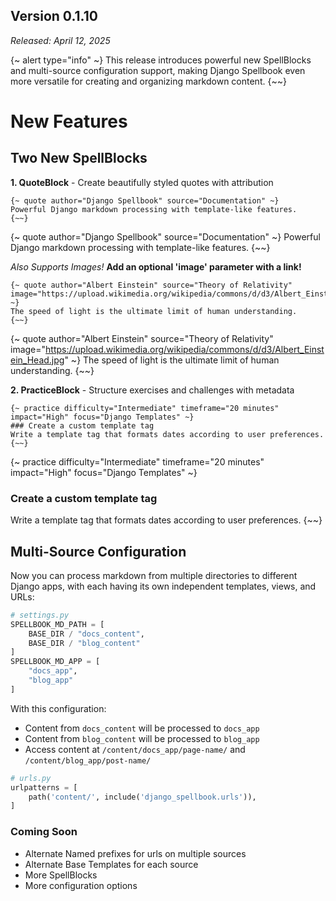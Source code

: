 ## **Version 0.1.10**

*Released: April 12, 2025*

{~ alert type="info" ~}
This release introduces powerful new SpellBlocks and multi-source configuration support, making Django Spellbook even more versatile for creating and organizing markdown content.
{~~}

# New Features

## Two New SpellBlocks

**1. QuoteBlock** - Create beautifully styled quotes with attribution

```django
{~ quote author="Django Spellbook" source="Documentation" ~}
Powerful Django markdown processing with template-like features.
{~~}
```

{~ quote author="Django Spellbook" source="Documentation" ~}
Powerful Django markdown processing with template-like features.
{~~}

*Also Supports Images!* **Add an optional 'image' parameter with a link!**

```django
{~ quote author="Albert Einstein" source="Theory of Relativity" image="https://upload.wikimedia.org/wikipedia/commons/d/d3/Albert_Einstein_Head.jpg" ~}
The speed of light is the ultimate limit of human understanding.
{~~}
```

{~ quote author="Albert Einstein" source="Theory of Relativity" image="https://upload.wikimedia.org/wikipedia/commons/d/d3/Albert_Einstein_Head.jpg" ~}
The speed of light is the ultimate limit of human understanding.
{~~}

**2. PracticeBlock** - Structure exercises and challenges with metadata

```django
{~ practice difficulty="Intermediate" timeframe="20 minutes" impact="High" focus="Django Templates" ~}
### Create a custom template tag
Write a template tag that formats dates according to user preferences.
{~~}
```

{~ practice difficulty="Intermediate" timeframe="20 minutes" impact="High" focus="Django Templates" ~}
### Create a custom template tag
Write a template tag that formats dates according to user preferences.
{~~}

## Multi-Source Configuration

Now you can process markdown from multiple directories to different Django apps, with each having its own independent templates, views, and URLs:

```python
# settings.py
SPELLBOOK_MD_PATH = [
    BASE_DIR / "docs_content",
    BASE_DIR / "blog_content"
]
SPELLBOOK_MD_APP = [
    "docs_app",
    "blog_app"
]
```

With this configuration:

- Content from `docs_content` will be processed to `docs_app`
- Content from `blog_content` will be processed to `blog_app`
- Access content at `/content/docs_app/page-name/` and `/content/blog_app/post-name/`

```python
# urls.py
urlpatterns = [
    path('content/', include('django_spellbook.urls')),
]
```

### Coming Soon

- Alternate Named prefixes for urls on multiple sources
- Alternate Base Templates for each source
- More SpellBlocks
- More configuration options